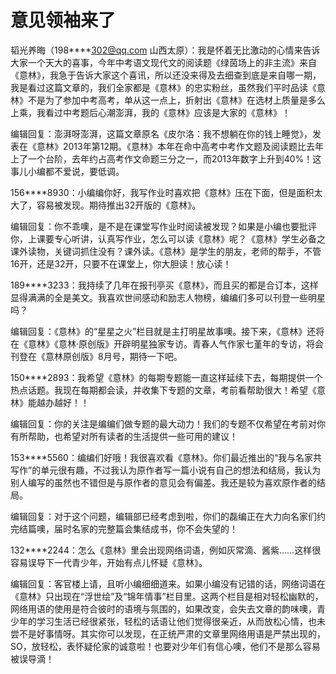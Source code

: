 # 意见领袖来了

韬光养晦（198****302@qq.com 山西太原）：我是怀着无比激动的心情来告诉大家一个天大的喜事，今年中考语文现代文的阅读题《绿茵场上的非主流》来自《意林》，我急于告诉大家这个喜讯，所以还没来得及去细查到底是来自哪一期，我是看过这篇文章的，我们全家都是《意林》的忠实粉丝，虽然我们平时品读《意林》不是为了参加中考高考，单从这一点上，折射出《意林》在选材上质量是多么上乘，我看过中考题后心潮澎湃，我的《意林》应该是大家的《意林》！ 

编辑回复：澎湃呀澎湃，这篇文章原名《皮尔洛：我不想躺在你的钱上睡觉》，发表在《意林》2013年第12期。《意林》本年在命中高考中考作文题及阅读题比去年上了一个台阶，去年约占高考作文命题三分之一，而2013年数字上升到40%！这事儿小编都不爱说，要低调。 

156****8930：小编编你好，我写作业时喜欢把《意林》压在下面，但是面积太大了，容易被发现。期待推出32开版的《意林》。 

编辑回复：你不乖噢，是不是在课堂写作业时阅读被发现？如果是小编也要批评你，上课要专心听讲，认真写作业，怎么可以读《意林》呢？《意林》学生必备之课外读物，关键词抓住没有？课外读。《意林》是学生的朋友，老师的帮手，不管16开，还是32开，只要不在课堂上，你大胆读！放心读！ 

189****3233：我持续了几年在报刊亭买《意林》，而且买的都是合订本，这样显得满满的全是美文。我喜欢世间感动和励志人物榜，编编们多可以刊登一些明星吗？ 

编辑回复：《意林》的“星星之火”栏目就是主打明星故事噢。接下来，《意林》还将在《意林》《意林·原创版》开辟明星独家专访。青春人气作家七堇年的专访，将会刊登在《意林原创版》8月号，期待一下吧。 

150****2893：我希望《意林》的每期专题能一直这样延续下去，每期提供一个热点话题。我现在每期都会读，并收集下专题的文章，考前看帮助很大！希望《意林》能越办越好！！ 

编辑回复：你的关注是编编们做专题的最大动力！我们的专题不仅希望在考前对你有所帮助，也希望对所有读者的生活提供一些可用的建议！ 

153****5560：编编们好哦！我很喜欢看《意林》。你们最近推出的“我与名家共写作”的单元很有趣，不过我认为原作者写一篇小说有自己的想法和结局，我认为别人编写的虽然也不错但是与原作者的意见会有偏差。我还是较为喜欢原作者的结局。 

编辑回复：对于这个问题，编辑部已经考虑到啦，你们的磊编正在大力向名家们约完结篇噢，届时名家的完整篇会集结成书，你不会失望的！ 

132****2244：怎么《意林》里会出现网络词语，例如灰常滴、酱紫……这样很容易误导下一代青少年，开始有点儿怀疑《意林》。 

编辑回复：客官楼上请，且听小编细细道来。如果小编没有记错的话，网络词语在《意林》只出现在“浮世绘”及“锦年情事”栏目里。这两个栏目是相对轻松幽默的，网络用语的使用是符合彼时的语境与氛围的，如果改变，会失去文章的韵味噢，青少年的学习生活已经很紧张，轻松的话语让他们觉得很亲近，从而放松心情，也未尝不是好事情呀。其实你可以发现，在正统严肃的文章里网络用语是严禁出现的，SO，放轻松，表怀疑伦家的诚意啦！也要对少年们有信心噢，他们不是那么容易被误导滴！